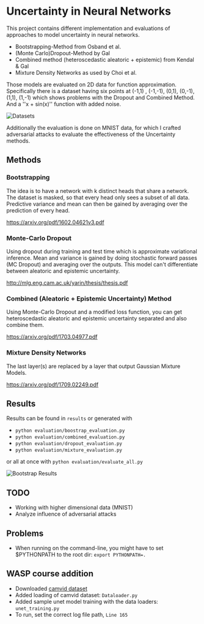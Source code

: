 # Uncertainty in Neural Networks

This project contains different implementation and evaluations of approaches to model
uncertainty in neural networks.

- Bootstrapping-Method from Osband et al.
- (Monte Carlo)Dropout-Method by Gal
- Combined method (heteroscedastic aleatoric + epistemic) from Kendal & Gal
- Mixture Density Networks as used by Choi et al.


Those models are evaluated on 2D data for function approximation. Specifically there is a dataset 
having six points at (-1,1) , (-1,-1), (0,1), (0,-1), (1,1), (1,-1) which shows problems with
the Dropout and Combined Method. And a ''x + sin(x)'' function with added noise.

![Datasets](results/datasets.png)

Additionally the evaluation is done on MNIST data, for which I crafted adversarial attacks
to evaluate the effectiveness of the Uncertainty methods.

## Methods

### Bootstrapping
The idea is to have a network with k distinct heads that share a network. The dataset
is masked, so that every head only sees a subset of all data. Predictive variance and mean
can then be gained by averaging over the prediction of every head.

https://arxiv.org/pdf/1602.04621v3.pdf


### Monte-Carlo Dropout
Using dropout during training and test time which is approximate variational inference.
Mean and variance is gained by doing stochastic forward passes (MC Dropout) and averaging
over the outputs. This model can't differentiate between aleatoric and epistemic uncertainty.

http://mlg.eng.cam.ac.uk/yarin/thesis/thesis.pdf


### Combined (Aleatoric + Epistemic Uncertainty) Method
Using Monte-Carlo Dropout and a modified loss function, you can get heteroscedastic aleatoric and
epistemic uncertainty separated and also combine them.

https://arxiv.org/pdf/1703.04977.pdf

### Mixture Density Networks
The last layer(s) are replaced by a layer that output Gaussian Mixture Models. 

https://arxiv.org/pdf/1709.02249.pdf


## Results
Results can be found in `results` or generated with

- `python evaluation/boostrap_evaluation.py`
- `python evaluation/combined_evaluation.py`
- `python evaluation/dropout_evaluation.py`
- `python evaluation/mixture_evaluation.py`

or all at once with `python evaluation/evaluate_all.py`

![Bootstrap Results](results/Bootstrap_Sinus.png)

## TODO
- Working with higher dimensional data (MNIST)
- Analyze influence of adversarial attacks


## Problems
- When running on the command-line, you might have to set $PYTHONPATH to the root dir: `export PYTHONPATH=.`  

## WASP course addition
- Downloaded [camvid dataset](http://mi.eng.cam.ac.uk/research/projects/VideoRec/CamSeq01/CamSeq01.zip)
- Added loading of camvid dataset: `Dataloader.py`
- Added sample unet model training with the data loaders: `unet_training.py`
- To run, set the correct log file path, `Line 165`

